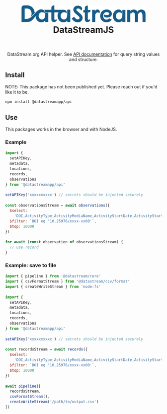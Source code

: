 <h1 align="center">
  <img src="https://raw.githubusercontent.com/datastreamapp/api-docs/main/docs/images/datastream.svg?sanitize=true" alt="DataStream Logo" width="400">
  <br/>
  DataStreamJS
  <br/>
  <br/>
</h1>
<p align="center">
  DataStream.org API helper. See <a href="https://github.com/datastreamapp/api-docs/tree/main/docs">API documentation</a> for query string values and structure.
</p>

## Install

NOTE: This package has not been published yet. Please reach out if you'd like it to be.

```bash
npm install @datastreamapp/api
```

## Use

This packages works in the browser and with NodeJS.

### Example

```javascript
import {
  setAPIKey,
  metadata,
  locations,
  records,
  observations
} from '@datastreamapp/api'

setAPIKey('xxxxxxxxxx') // secrets should be injected securely

const observationsStream = await observations({
  $select:
    'DOI,ActivityType,ActivityMediaName,ActivityStartDate,ActivityStartTime,SampleCollectionEquipmentName,CharacteristicName,MethodSpeciation,ResultSampleFraction,ResultValue,ResultUnit,ResultValueType',
  $filter: `DOI eq '10.25976/xxxx-xx00'`,
  $top: 10000
})

for await (const observation of observationsStream) {
  // use record
}
```

### Example: save to file

```javascript
import { pipeline } from '@datastream/core'
import { csvFormatStream } from '@datastream/csv/format'
import { createWriteStream } from 'node:fs'

import {
  setAPIKey,
  metadata,
  locations,
  records,
  observations
} from '@datastreamapp/api'

setAPIKey('xxxxxxxxxx') // secrets should be injected securely

const recordsStream = await records({
  $select:
    'DOI,ActivityType,ActivityMediaName,ActivityStartDate,ActivityStartTime,SampleCollectionEquipmentName,CharacteristicName,MethodSpeciation,ResultSampleFraction,ResultValue,ResultUnit,ResultValueType',
  $filter: `DOI eq '10.25976/xxxx-xx00'`,
  $top: 10000
})

await pipeline([
  recordsStream,
  csvFormatStream(),
  createWriteStream('/path/to/output.csv')
])
```
